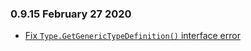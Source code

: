 ### 0.9.15 February 27 2020 ####

* [Fix `Type.GetGenericTypeDefinition()` interface error](https://github.com/akkadotnet/Hyperion/pull/166)

